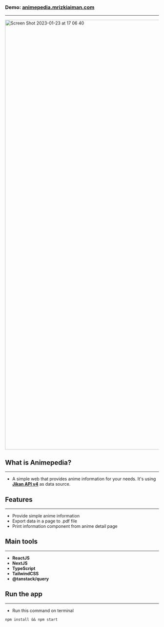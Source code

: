### Demo: **[animepedia.mrizkiaiman.com](https://animepedia.mrizkiaiman.com)**
---
<img width="1406" alt="Screen Shot 2023-01-23 at 17 06 40" src="https://user-images.githubusercontent.com/53157683/214013462-012e2d64-d5de-4cd7-8bf9-000c0e091d5b.png">

## What is Animepedia?
---
- A simple web that provides anime information for your needs. It's using **[Jikan API v4](https://docs.api.jikan.moe/)** as data source.

## Features
---
- Provide simple anime information
- Export data in a page to .pdf file
- Print information component from anime detail page

## Main tools
---
- **ReactJS**
- **NextJS**
- **TypeScript**
- **TailwindCSS**
- **@tanstack/query**

## Run the app
---

- Run this command on terminal
```
npm install && npm start
```

